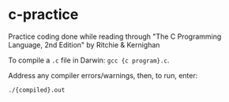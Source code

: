 # c-practice
Practice coding done while reading through "The C Programming Language, 2nd Edition" by Ritchie &amp; Kernighan

To compile a `.c` file in Darwin: `gcc {c program}.c`.

Address any compiler errors/warnings, then, to run, enter:

`./{compiled}.out`

